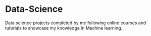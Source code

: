 # Data-Science
Data science projects completed by me following online courses and tutorials to showcase my knowledge in Machine learning.
